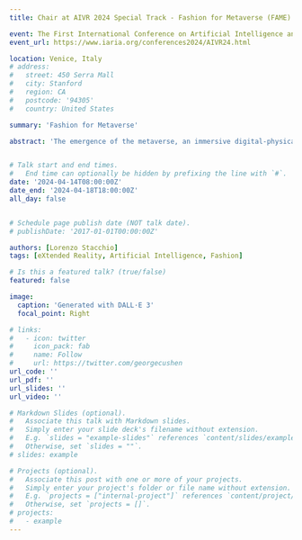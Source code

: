 ```yaml
---
title: Chair at AIVR 2024 Special Track - Fashion for Metaverse (FAME)

event: The First International Conference on Artificial Intelligence and Immersive Virtual Reality (AIVR 2024)
event_url: https://www.iaria.org/conferences2024/AIVR24.html

location: Venice, Italy
# address:
#   street: 450 Serra Mall
#   city: Stanford
#   region: CA
#   postcode: '94305'
#   country: United States

summary: 'Fashion for Metaverse'

abstract: 'The emergence of the metaverse, an immersive digital-physical ecosystem, is becoming a tangible reality. In this interconnected space, facilitated by eXtended Reality (XR), digital virtual humans, akin to human counterparts, engage in diverse activities. The dressing of these digital entities, mapping real-world users, holds significance in reflecting internal and social characteristics. Despite global interest and investments in the "fashion-verse," challenges persist in defining a holistic solution. This special session seeks interdisciplinary discussions on smart solutions for the fashion-verse, exploring XR, Artificial Intelligence (AI), Non-Fungible Tokens (NFT), and Internet of Things (IoT) in fashion design, retrieval, modeling, and education.'


# Talk start and end times.
#   End time can optionally be hidden by prefixing the line with `#`.
date: '2024-04-14T08:00:00Z'
date_end: '2024-04-18T18:00:00Z'
all_day: false


# Schedule page publish date (NOT talk date).
# publishDate: '2017-01-01T00:00:00Z'

authors: [Lorenzo Stacchio]
tags: [eXtended Reality, Artificial Intelligence, Fashion]

# Is this a featured talk? (true/false)
featured: false

image:
  caption: 'Generated with DALL·E 3'
  focal_point: Right

# links:
#   - icon: twitter
#     icon_pack: fab
#     name: Follow
#     url: https://twitter.com/georgecushen
url_code: ''
url_pdf: ''
url_slides: ''
url_video: ''

# Markdown Slides (optional).
#   Associate this talk with Markdown slides.
#   Simply enter your slide deck's filename without extension.
#   E.g. `slides = "example-slides"` references `content/slides/example-slides.md`.
#   Otherwise, set `slides = ""`.
# slides: example

# Projects (optional).
#   Associate this post with one or more of your projects.
#   Simply enter your project's folder or file name without extension.
#   E.g. `projects = ["internal-project"]` references `content/project/deep-learning/index.md`.
#   Otherwise, set `projects = []`.
# projects:
#   - example
---
```


<!-- {{% callout note %}}
Click on the **Slides** button above to view the built-in slides feature.
{{% /callout %}} -->
<!-- 
Slides can be added in a few ways:

- **Create** slides using Wowchemy's [_Slides_](https://wowchemy.com/docs/managing-content/#create-slides) feature and link using `slides` parameter in the front matter of the talk file
- **Upload** an existing slide deck to `static/` and link using `url_slides` parameter in the front matter of the talk file
- **Embed** your slides (e.g. Google Slides) or presentation video on this page using [shortcodes](https://wowchemy.com/docs/writing-markdown-latex/).

Further event details, including [page elements](https://wowchemy.com/docs/writing-markdown-latex/) such as image galleries, can be added to the body of this page. -->
